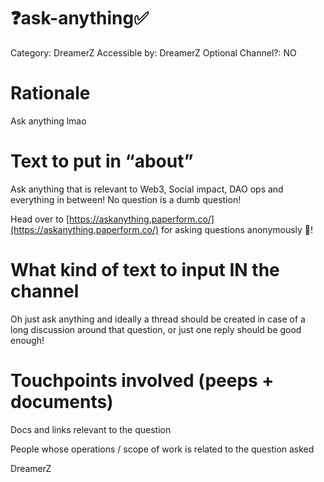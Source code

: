 # ❓ask-anything✅

Category: DreamerZ
Accessible by: DreamerZ
Optional Channel?: NO

# Rationale

Ask anything lmao

# Text to put in “about”

Ask anything that is relevant to Web3, Social impact, DAO ops and everything in between!
No question is a dumb question!

Head over to [https://askanything.paperform.co/](https://askanything.paperform.co/) for asking questions anonymously 💌!

# What kind of text to input IN the channel

Oh just ask anything and ideally a thread should be created in case of a long discussion around that question, or just one reply should be good enough!

# Touchpoints involved (peeps + documents)

Docs and links relevant to the question

People whose operations / scope of work is related to the question asked

DreamerZ